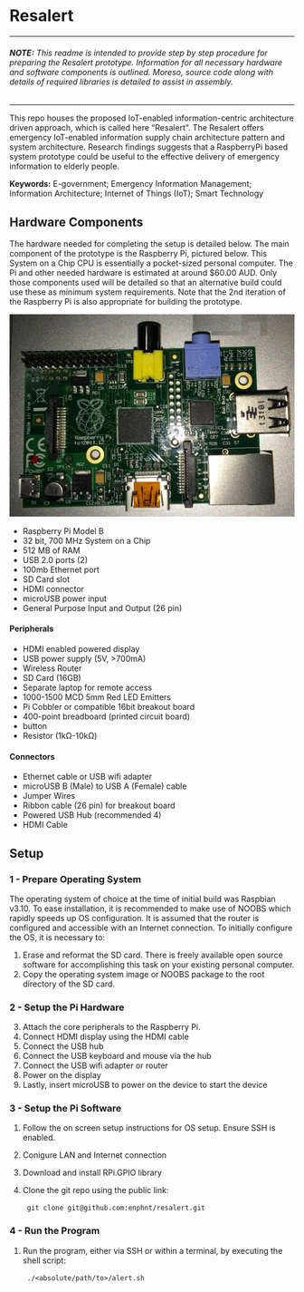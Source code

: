 # Resalert
---
###### **NOTE:**  This readme is intended to provide step by step procedure for preparing the Resalert prototype. Information for all necessary hardware and software components is outlined. Moreso, source code along with details of required libraries is detailed to assist in assembly.
---
This repo houses the proposed IoT-enabled information-centric architecture driven approach, which is called here “Resalert”. The Resalert offers emergency IoT-enabled information supply chain architecture pattern and system architecture. Research findings suggests that a RaspberryPi based system prototype could be useful to the effective delivery of emergency information to elderly people.  

**Keywords:** E-government; Emergency Information Management; Information Architecture; Internet of Things (IoT); Smart Technology

## Hardware Components
The hardware needed for completing the setup is detailed below. The main component of the prototype is the Raspberry Pi, pictured below. This System on a Chip CPU is essentially a pocket-sized personal computer. The Pi and other needed hardware is estimated at around $60.00 AUD. Only those components used will be detailed so that an alternative build could use these as minimum system requirements. Note that the 2nd iteration of the Raspberry Pi is also appropriate for building the prototype. 

![Photo of the Raspberry Pi Model B](resources/raspberryPiModelB.jpg "Photo of the Raspberry Pi Model B")

* Raspberry Pi Model B
 * 32 bit, 700 MHz System on a Chip
 * 512 MB of RAM
 * USB 2.0 ports (2) 
 * 100mb Ethernet port
 * SD Card slot
 * HDMI connector
 * microUSB power input 
 * General Purpose Input and Output (26 pin)

#### Peripherals
* HDMI enabled powered display
* USB power supply (5V, >700mA)
* Wireless Router
* SD Card (16GB)
* Separate laptop for remote access
* 1000-1500 MCD 5mm Red LED Emitters
* Pi Cobbler or compatible 16bit breakout board
* 400-point breadboard (printed circuit board)
* button
* Resistor (1kΩ-10kΩ) 

#### Connectors
* Ethernet cable or USB wifi adapter
* microUSB B (Male) to USB A (Female) cable
* Jumper Wires
* Ribbon cable (26 pin) for breakout board
* Powered USB Hub (recommended 4)
* HDMI Cable


## Setup


### 1 - Prepare Operating System
The operating system of choice at the time of initial build was Raspbian v3.10. To ease installation, it is recommended to make use of NOOBS which rapidly speeds up OS configuration. It is assumed that the router is configured and accessible with an Internet connection. To initially configure the OS, it is necessary to:

1. Erase and reformat the SD card. There is freely available open source software for accomplishing this task on your existing personal computer. 
2. Copy the operating system image or NOOBS package to the root directory of the SD card. 
 
### 2 - Setup the Pi Hardware
3. Attach the core peripherals to the Raspberry Pi.
 1. Connect HDMI display using the HDMI cable
 2. Connect the USB hub 
 3. Connect the USB keyboard and mouse via the hub
 4. Connect the USB wifi adapter or router
 5. Power on the display
 6. Lastly, insert microUSB to power on the device to start the device

###  3 - Setup the Pi Software
1. Follow the on screen setup instructions for OS setup. Ensure SSH is enabled.
2. Conigure LAN and Internet connection
3. Download and install RPi.GPIO library
4. Clone the git repo using the public link:
		
		git clone git@github.com:enphnt/resalert.git


### 4 - Run the Program
1. Run the program, either via SSH or within a terminal, by executing the shell script: 
			
		./<absolute/path/to>/alert.sh